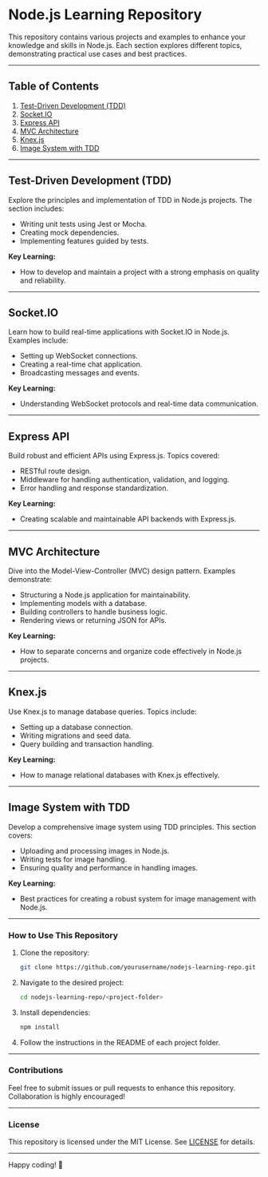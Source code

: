 # Node.js Learning Repository

This repository contains various projects and examples to enhance your knowledge and skills in Node.js. Each section explores different topics, demonstrating practical use cases and best practices.

---

## Table of Contents

1. [Test-Driven Development (TDD)](#test-driven-development-tdd)
2. [Socket.IO](#socketio)
3. [Express API](#express-api)
4. [MVC Architecture](#mvc-architecture)
5. [Knex.js](#knexjs)
6. [Image System with TDD](#image-system-with-tdd)

---

## Test-Driven Development (TDD)

Explore the principles and implementation of TDD in Node.js projects. The section includes:

- Writing unit tests using Jest or Mocha.
- Creating mock dependencies.
- Implementing features guided by tests.

**Key Learning:**
- How to develop and maintain a project with a strong emphasis on quality and reliability.

---

## Socket.IO

Learn how to build real-time applications with Socket.IO in Node.js. Examples include:

- Setting up WebSocket connections.
- Creating a real-time chat application.
- Broadcasting messages and events.

**Key Learning:**
- Understanding WebSocket protocols and real-time data communication.

---

## Express API

Build robust and efficient APIs using Express.js. Topics covered:

- RESTful route design.
- Middleware for handling authentication, validation, and logging.
- Error handling and response standardization.

**Key Learning:**
- Creating scalable and maintainable API backends with Express.js.

---

## MVC Architecture

Dive into the Model-View-Controller (MVC) design pattern. Examples demonstrate:

- Structuring a Node.js application for maintainability.
- Implementing models with a database.
- Building controllers to handle business logic.
- Rendering views or returning JSON for APIs.

**Key Learning:**
- How to separate concerns and organize code effectively in Node.js projects.

---

## Knex.js

Use Knex.js to manage database queries. Topics include:

- Setting up a database connection.
- Writing migrations and seed data.
- Query building and transaction handling.

**Key Learning:**
- How to manage relational databases with Knex.js effectively.

---

## Image System with TDD

Develop a comprehensive image system using TDD principles. This section covers:

- Uploading and processing images in Node.js.
- Writing tests for image handling.
- Ensuring quality and performance in handling images.

**Key Learning:**
- Best practices for creating a robust system for image management with Node.js.

---

### How to Use This Repository

1. Clone the repository:  
   ```bash
   git clone https://github.com/yourusername/nodejs-learning-repo.git
   ```

2. Navigate to the desired project:
   ```bash
   cd nodejs-learning-repo/<project-folder>
   ```

3. Install dependencies:
   ```bash
   npm install
   ```

4. Follow the instructions in the README of each project folder.

---

### Contributions

Feel free to submit issues or pull requests to enhance this repository. Collaboration is highly encouraged!

---

### License

This repository is licensed under the MIT License. See [LICENSE](LICENSE) for details.

---

Happy coding! 🚀

